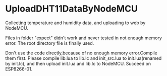 # UploadDHT11DataByNodeMCU
Collecting temperature and humidity data, and uploading to web by NodeMCU.

Files in folder "expect" didn't work and never tested in not enough memory error.
The root directory file is finally used.

Don't use the code directly,because of no enough memory error.Compile them first.
Please compile lib.lua to lib.lc and init_src.lua to init.lua(renamed by init.lc), and then upload init.lua and lib.lc to NodeMCU.
Succeed on ESP8266-01.
